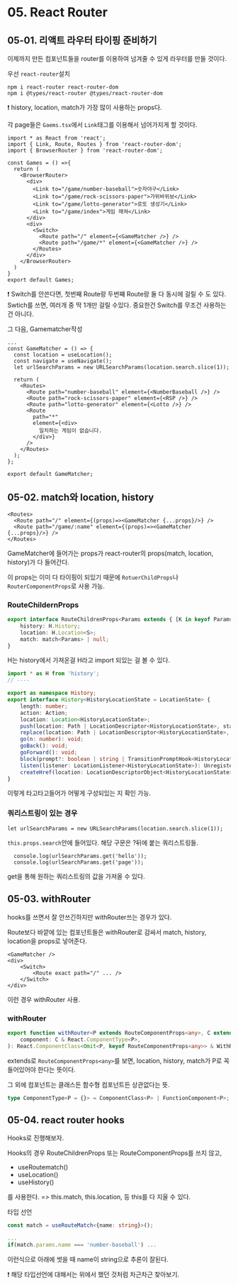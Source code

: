 # 05. React Router

## 05-01. 리액트 라우터 타이핑 준비하기

이제까지 만든 컴포넌트들을 router를 이용하여 넘겨줄 수 있게 라우터를 만들 것이다.

우선 `react-router`설치

```shell
npm i react-router react-router-dom
npm i @types/react-router @types/react-router-dom
```

❗ history, location, match가 가장 많이 사용하는 props다.

각 page들은 `Gaems.tsx`에서 `Link`태그를 이용해서 넘어가지게 할 것이다.

```tsx
import * as React from 'react';
import { Link, Route, Routes } from 'react-router-dom';
import { BrowserRouter } from 'react-router-dom';

const Games = () =>{
  return (
    <BrowserRouter>
      <div>
        <Link to="/game/number-baseball">숫자야구</Link>
        <Link to="/game/rock-scissors-paper">가위바위보</Link>
        <Link to="/game/lotto-generator">로또 생성기</Link>
        <Link to="/game/index">게임 매쳐</Link>
      </div>
      <div>
        <Switch>
          <Route path="/" element={<GameMatcher />} />
          <Route path="/game/*" element={<GameMatcher />} />
        </Routes>
      </div>
    </BrowserRouter>
  )
}
export default Games;
```

❗ Switch를 안쓴다면, 첫번째 Route랑 두번쨰 Route랑 둘 다 동시에 걸릴 수 도 있다. Swtich를 쓰면, 여러개 중 딱 1개만 걸릴 수있다. 중요한건 Switch를 무조건 사용하는 건 아니다.



그 다음, Gamematcher작성

```tsx
...
const GameMatcher = () => {
  const location = useLocation();
  const navigate = useNavigate();
  let urlSearchParams = new URLSearchParams(location.search.slice(1));

  return (
    <Routes>
      <Route path="number-baseball" element={<NumberBaseball />} />
      <Route path="rock-scissors-paper" element={<RSP />} />
      <Route path="lotto-generator" element={<Lotto />} />
      <Route
        path="*"
        element={<div>
          일치하는 게임이 없습니다.
        </div>}
      />
    </Routes>
  );
};

export default GameMatcher;

```





## 05-02. match와 location, history

```tsx
<Routes>
  <Route path="/" element={(props)=><GameMatcher {...props}/>} />
  <Route path="/game/:name" element={(props)=><GameMatcher {...props}/>} />
</Routes>
```

GameMatcher에 들어가는 props가 react-router의 props(match, location, history)가 다 들어간다.

이 props는 이미 다 타이핑이 되있기 때문에 `RotuerChildProps`나 `RouterComponentProps`로 사용 가능.



### RouteChildernProps

```typescript
export interface RouteChildrenProps<Params extends { [K in keyof Params]?: string } = {}, S = H.LocationState> {
    history: H.History;
    location: H.Location<S>;
    match: match<Params> | null;
}
```

H는 history에서 가져온걸 H라고 import 되있는 걸 볼 수 있다.

```typescript
import * as H from 'history';
// ----

export as namespace History;
export interface History<HistoryLocationState = LocationState> {
    length: number;
    action: Action;
    location: Location<HistoryLocationState>;
    push(location: Path | LocationDescriptor<HistoryLocationState>, state?: HistoryLocationState): void;
    replace(location: Path | LocationDescriptor<HistoryLocationState>, state?: HistoryLocationState): void;
    go(n: number): void;
    goBack(): void;
    goForward(): void;
    block(prompt?: boolean | string | TransitionPromptHook<HistoryLocationState>): UnregisterCallback;
    listen(listener: LocationListener<HistoryLocationState>): UnregisterCallback;
    createHref(location: LocationDescriptorObject<HistoryLocationState>): Href;
}

```

이렇게 타고타고들어가 어떻게 구성되있는 지 확인 가능.



### 쿼리스트링이 있는 경우

```tsx
let urlSearchParams = new URLSearchParams(location.search.slice(1));
```

`this.props.search`안에 들어있다. 해당 구문은 ?뒤에 붙는 쿼리스트링들.

```tsx
  console.log(urlSearchParams.get('hello'));
  console.log(urlSearchParams.get('page'));
```

get을 통해 원하는 쿼리스트링의 값을 가져올 수 있다.





## 05-03. withRouter

hooks를 쓰면서 잘 안쓰긴하지만 withRouter쓰는 경우가 있다.

Route보다 바깥에 있는 컴포넌트들은 withRouter로 감싸서 match, history, location을 props로 넣어준다.

```tsx
<GameMatcher />
<div>
	<Switch>
    	<Route exact path="/" ... />
    </Switch>
</div>
```

이런 경우 withRouter 사용.



### withRouter

```typescript
export function withRouter<P extends RouteComponentProps<any>, C extends React.ComponentType<P>>(
    component: C & React.ComponentType<P>,
): React.ComponentClass<Omit<P, keyof RouteComponentProps<any>> & WithRouterProps<C>> & WithRouterStatics<C>;
```

extends로 `RouteComponentProps<any>`를 보면, location, history, match가 P로 꼭 들어있어야 한다는 뜻이다.

그 외에 컴포넌트는 클래스든 함수형 컴포넌트든 상관없다는 뜻.

```typescript
type ComponentType<P = {}> = ComponentClass<P> | FunctionComponent<P>;
```





## 05-04. react router hooks

Hooks로 진행해보자.

Hooks의 경우 RouteChildrenProps 또는 RouteComponentProps를 쓰지 않고, 

* useRoutematch()
* useLocation()
* useHistory()

를 사용한다. => this.match, this.location, 등 this를 다 지울 수 있다.

타입 선언

```typescript
const match = useRouteMatch<{name: string}>();

...
if(match.params.name === 'number-baseball') ...
```

이런식으로 아래에 썻을 때 name이 string으로 추론이 잘된다.

❗ 해당 타입선언에 대해서는 위에서 했던 것처럼 차근차근 찾아보기.